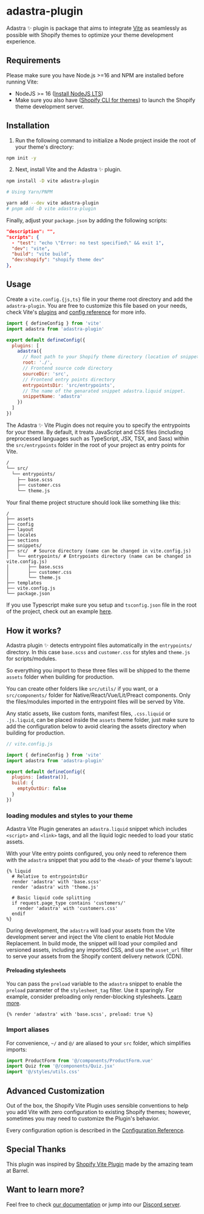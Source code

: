 # adastra-plugin

Adastra ✨ plugin is package that aims to integrate [Vite](https://vitejs.dev) as seamlessly as possible with Shopify themes to optimize your theme development experience.

## Requirements

Please make sure you have Node.js >=16 and NPM are installed before running Vite:

- NodeJS >= 16 ([Install NodeJS LTS](https://nodejs.org/))
- Make sure you also have ([Shopify CLI for themes](https://shopify.dev/docs/themes/tools/cli/install)) to launch the Shopify theme development server.

## Installation

1. Run the following command to initialize a Node project inside the root of your theme's directory:

```bash
npm init -y
```

2. Next, install Vite and the Adastra ✨ plugin.

```bash
npm install -D vite adastra-plugin

# Using Yarn/PNPM

yarn add --dev vite adastra-plugin
# pnpm add -D vite adastra-plugin
```

Finally, adjust your `package.json` by adding the following scripts:

```json
"description": "",
"scripts": {
  - "test": "echo \"Error: no test specified\" && exit 1",
  "dev": "vite",
  "build": "vite build",
  "dev:shopify": "shopify theme dev"
},
```

## Usage

Create a `vite.config.{js,ts}` file in your theme root directory and add the `adastra-plugin`. You are free to customize this file based on your needs, check Vite's [plugins](https://vitejs.dev/plugins/) and [config reference](https://vitejs.dev/config/) for more info.

```js
import { defineConfig } from 'vite'
import adastra from 'adastra-plugin'

export default defineConfig({
  plugins: [
    adastra({
      // Root path to your Shopify theme directory (location of snippets, sections, templates, etc.)
      root: './',
      // Frontend source code directory
      sourceDir: 'src',
      // Frontend entry points directory
      entrypointsDir: 'src/entrypoints',
      // The name of the genarated snippet adastra.liquid snippet.
      snippetName: 'adastra'
    })
  ]
})
```

The Adastra ✨ Vite Plugin does not require you to specify the entrypoints for your theme. By default, it treats JavaScript and CSS files (including preprocessed
languages such as TypeScript, JSX, TSX, and Sass) within the `src/entrypoints` folder in the root of your project as entry points for Vite.

```bash
/
└── src/
  └── entrypoints/
    ├── base.scss
    ├── customer.css
    └── theme.js
```

Your final theme project structure should look like something like this:

```shell
/
├── assets
├── config
├── layout
├── locales
├── sections
├── snippets/
├── src/  # Source directory (name can be changed in vite.config.js)
│   └── entrypoints/ # Entrypoints directory (name can be changed in vite.config.js)
│       ├── base.scss
│       ├── customer.css
│       └── theme.js
├── templates
├── vite.config.js
└── package.json
```

If you use Typescript make sure you setup and `tsconfig.json` file in the root of the project, check out an example [here](https://github.com/blanklob/adastra/blob/main/packages/tsconfig/theme.json).

## How it works?

Adastra plugin ✨ detects entrypoint files automatically in the `entrypoints/` directory. In this case `base.scss` and `customer.css` for styles and `theme.js` for scripts/modules.

So everything you import to these three files will be shipped to the theme `assets` folder when building for production.

You can create other folders like `src/utils/` if you want, or a `src/components/` folder for Native/React/Vue/Lit/Preact components. Only the files/modules imported in the entrypoint files will be served by Vite.

Any static assets, like custom fonts, manifest files, `.css.liquid` or `.js.liquid`, can be placed inside the `assets` theme folder, just make sure to add the configuration below to avoid clearing the assets directory when building for production.

```js
// vite.config.js

import { defineConfig } from 'vite'
import adastra from 'adastra-plugin'

export default defineConfig({
  plugins: [adastra()],
  build: {
    emptyOutDir: false
  }
})
```

### loading modules and styles to your theme

Adastra Vite Plugin generates an `adastra.liquid` snippet which includes `<script>` and `<link>` tags, and all the liquid logic needed to load your static assets.

With your Vite entry points configured, you only need to reference them with the `adastra` snippet that you add to the `<head>` of your theme's layout:

```liquid
{% liquid
  # Relative to entrypointsDir
  render 'adastra' with 'base.scss'
  render 'adastra' with 'theme.js'

  # Basic liquid code splitting
  if request.page_type contains 'customers/'
    render 'adastra' with 'customers.css'
  endif
%}
```

During development, the `adastra` will load your assets from the Vite development server and inject the Vite client to enable Hot Module Replacement.
In build mode, the snippet will load your compiled and versioned assets, including any imported CSS, and use the `asset_url` filter to serve your assets
from the Shopify content delivery network (CDN).

#### Preloading stylesheets

You can pass the `preload` variable to the `adastra` snippet to enable the `preload` parameter of the `stylesheet_tag` filter. Use it sparingly. For example, consider preloading only render-blocking stylesheets.
[Learn more](https://shopify.dev/themes/best-practices/performance#use-resource-hints-to-preload-key-resources).

```liquid
{% render 'adastra' with 'base.scss', preload: true %}
```

### Import aliases

For convenience, `~/` and `@/` are aliased to your `src` folder, which simplifies imports:

```js
import ProductForm from '@/components/ProductForm.vue'
import Quiz from '@/components/Quiz.jsx'
import '@/styles/utils.css'
```

## Advanced Customization

Out of the box, the Shopify Vite Plugin uses sensible conventions to help you add Vite with zero configuration to existing Shopify themes; however, sometimes you may need to customize the Plugin's behavior.

Every configuration option is described in the [Configuration Reference](https://shopify-vite.barrelny.com/guide/configuration.html).

## Special Thanks

This plugin was inspired by [Shopify Vite Plugin](https://shopify-vite.barrelny.com) made by the amazing team at Barrel.

## Want to learn more?

Feel free to check [our documentation](https://docs.blanklob.com) or jump into our [Discord server](https://help.blanklob.com).
